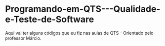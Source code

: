 # Programando-em-QTS---Qualidade-e-Teste-de-Software
Aqui vai ter alguns códigos que eu fiz nas aulas de QTS - Orientado pelo professor Márcio.
